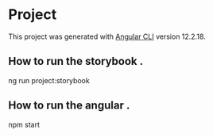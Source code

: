 # Project

This project was generated with [Angular CLI](https://github.com/angular/angular-cli) version 12.2.18.

## How to run the storybook .

ng run project:storybook

## How to run the angular .

npm start


